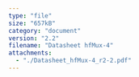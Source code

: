 ```yaml
---
type: "file"
size: "657kB"
category: "document"
version: "2.2"
filename: "Datasheet hfMux-4"
attachments:
  - "./Datasheet_hfMux-4_r2-2.pdf"
---
```

